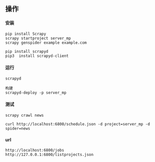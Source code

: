 ## 操作

#### 安装
```angular2html
pip install Scrapy
scrapy startproject server_mp
scrapy genspider example example.com

pip install scrapyd
pip3  install scrapyd-client
```

#### 运行
```angular2html
scrapyd

构建
scrapyd-deploy -p server_mp
```



#### 测试
```angular2html
scrapy crawl news

curl http://localhost:6800/schedule.json -d project=server_mp -d spider=news
```


#### url
```angular2html
http://localhost:6800/jobs
http://127.0.0.1:6800/listprojects.json
```